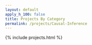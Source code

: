 ```yaml
---
layout: default
apply_h_100: false
title: Projects By Category
permalink: /projects/Causal-Inference
---
```


{% include projects.html %}